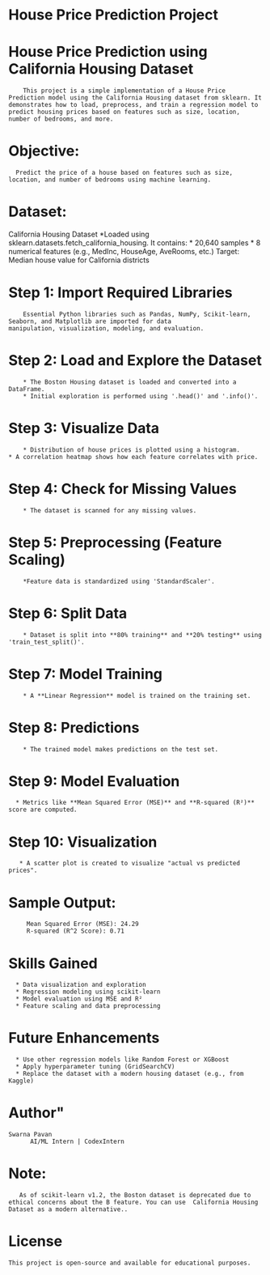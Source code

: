 # House Price Prediction Project
# House Price Prediction using California Housing Dataset
        This project is a simple implementation of a House Price Prediction model using the California Housing dataset from sklearn. It demonstrates how to load, preprocess, and train a regression model to predict housing prices based on features such as size, location, number of bedrooms, and more.

# Objective: 
      Predict the price of a house based on features such as size, location, and number of bedrooms using machine learning.

# Dataset:
  California Housing Dataset
      *Loaded using sklearn.datasets.fetch_california_housing. It contains:
          * 20,640 samples
          * 8 numerical features (e.g., MedInc, HouseAge, AveRooms, etc.)
          Target: Median house value for California districts

# Step 1: Import Required Libraries
        Essential Python libraries such as Pandas, NumPy, Scikit-learn, Seaborn, and Matplotlib are imported for data                 manipulation, visualization, modeling, and evaluation.

# Step 2: Load and Explore the Dataset
        * The Boston Housing dataset is loaded and converted into a DataFrame.
        * Initial exploration is performed using '.head()' and '.info()'.

# Step 3: Visualize Data
        * Distribution of house prices is plotted using a histogram.        * A correlation heatmap shows how each feature correlates with price.

 # Step 4: Check for Missing Values
        * The dataset is scanned for any missing values.

 # Step 5: Preprocessing (Feature Scaling)
        *Feature data is standardized using 'StandardScaler'.

 # Step 6: Split Data

        * Dataset is split into **80% training** and **20% testing** using             'train_test_split()'.

# Step 7: Model Training
        * A **Linear Regression** model is trained on the training set.

# Step 8: Predictions
        * The trained model makes predictions on the test set.

 # Step 9: Model Evaluation
      * Metrics like **Mean Squared Error (MSE)** and **R-squared (R²)**              score are computed.

# Step 10: Visualization

       * A scatter plot is created to visualize "actual vs predicted                  prices".

# Sample Output:
         Mean Squared Error (MSE): 24.29
         R-squared (R^2 Score): 0.71

# Skills Gained

      * Data visualization and exploration
      * Regression modeling using scikit-learn
      * Model evaluation using MSE and R²
      * Feature scaling and data preprocessing

# Future Enhancements

      * Use other regression models like Random Forest or XGBoost
      * Apply hyperparameter tuning (GridSearchCV)
      * Replace the dataset with a modern housing dataset (e.g., from Kaggle)

 # Author"

    Swarna Pavan
          AI/ML Intern | CodexIntern

# Note:
       As of scikit-learn v1.2, the Boston dataset is deprecated due to ethical concerns about the B feature. You can use  California Housing Dataset as a modern alternative..

# License
    This project is open-source and available for educational purposes.

